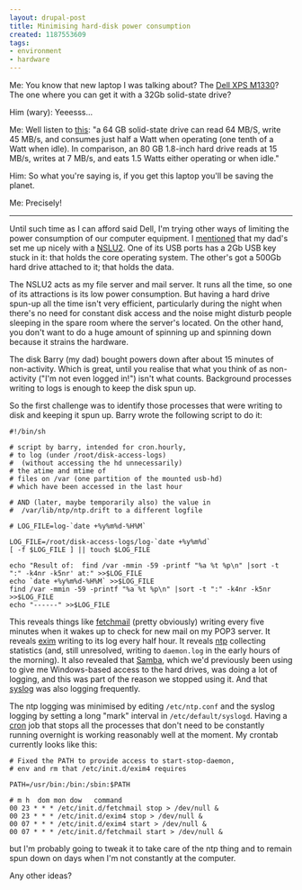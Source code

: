 ```yaml
---
layout: drupal-post
title: Minimising hard-disk power consumption
created: 1187553609
tags:
- environment
- hardware
---
```

Me: You know that new laptop I was talking about? The [Dell XPS M1330][10]? The one where you can get it with a 32Gb solid-state drive?

Him (wary): Yeeesss...

Me: Well listen to [this][11]: "a 64 GB solid-state drive can read 64 MB/S, write 45 MB/s, and consumes just half a Watt when operating (one tenth of a Watt when idle). In comparison, an 80 GB 1.8-inch hard drive reads at 15 MB/s, writes at 7 MB/s, and eats 1.5 Watts either operating or when idle."

Him: So what you're saying is, if you get this laptop you'll be saving the planet.

Me: Precisely!

[10]: http://www.dell.com/content/products/productdetails.aspx/xpsnb_m1330 "Dell XPS M1330"
[11]: http://news.digitaltrends.com/news/story/12556/samsung_announces_64_gb_solid_state_drive "Digital Trends: Samsung Announces 64Gb Solid State Drive"

<!--break-->

***

Until such time as I can afford said Dell, I'm trying other ways of limiting the power consumption of our computer equipment. I [mentioned][1] that my dad's set me up nicely with a [NSLU2][2]. One of its USB ports has a 2Gb USB key stuck in it: that holds the core operating system. The other's got a 500Gb hard drive attached to it; that holds the data.

[1]: http://www.jenitennison.com/blog/node/46 "here, a week ago, in 'And she's back'"
[2]: http://en.wikipedia.org/wiki/NSLU2 "Wikipedia: NSLU2"

The NSLU2 acts as my file server and mail server. It runs all the time, so one of its attractions is its low power consumption. But having a hard drive spun-up all the time isn't very efficient, particularly during the night when there's no need for constant disk access and the noise might disturb people sleeping in the spare room where the server's located. On the other hand, you don't want to do a huge amount of spinning up and spinning down because it strains the hardware.

The disk Barry (my dad) bought powers down after about 15 minutes of non-activity. Which is great, until you realise that what you think of as non-activity ("I'm not even logged in!") isn't what counts. Background processes writing to logs is enough to keep the disk spun up.

So the first challenge was to identify those processes that were writing to disk and keeping it spun up. Barry wrote the following script to do it:

    #!/bin/sh
    
    # script by barry, intended for cron.hourly,
    # to log (under /root/disk-access-logs)
    #  (without accessing the hd unnecessarily)
    # the atime and mtime of
    # files on /var (one partition of the mounted usb-hd)
    # which have been accessed in the last hour
    
    # AND (later, maybe temporarily also) the value in 
    #  /var/lib/ntp/ntp.drift to a different logfile
    
    # LOG_FILE=log-`date +%y%m%d-%H%M`

    LOG_FILE=/root/disk-access-logs/log-`date +%y%m%d`
    [ -f $LOG_FILE ] || touch $LOG_FILE

    echo "Result of:  find /var -mmin -59 -printf "%a %t %p\n" |sort -t ":" -k4nr -k5nr' at:" >>$LOG_FILE
    echo `date +%y%m%d-%H%M` >>$LOG_FILE
    find /var -mmin -59 -printf "%a %t %p\n" |sort -t ":" -k4nr -k5nr >>$LOG_FILE
    echo "------" >>$LOG_FILE

This reveals things like [fetchmail][3] (pretty obviously) writing every five minutes when it wakes up to check for new mail on my POP3 server. It reveals [exim][4] writing to its log every half hour. It reveals [ntp][5] collecting statistics (and, still unresolved, writing to `daemon.log` in the early hours of the morning). It also revealed that [Samba][6], which we'd previously been using to give me Windows-based access to the hard drives, was doing a lot of logging, and this was part of the reason we stopped using it. And that [syslog][9] was also logging frequently.

[3]: http://en.wikipedia.org/wiki/Fetchmail "Wikpedia: fetchmail"
[4]: http://en.wikipedia.org/wiki/Exim "Wikipedia: exim"
[5]: http://en.wikipedia.org/wiki/Network_Time_Protocol "Wikipedia: Network Time Protocol"
[6]: http://us3.samba.org/samba/ "Samba website"
[9]: http://en.wikipedia.org/wiki/Syslog "Wikipedia: syslog"

The ntp logging was minimised by editing `/etc/ntp.conf` and the syslog logging by setting a long "mark" interval in `/etc/default/syslogd`. Having a [cron][7] job that stops all the processes that don't need to be constantly running overnight is working reasonably well at the moment. My crontab currently looks like this:

    # Fixed the PATH to provide access to start-stop-daemon, 
    # env and rm that /etc/init.d/exim4 requires
    
    PATH=/usr/bin:/bin:/sbin:$PATH
    
    # m h  dom mon dow   command
    00 23 * * * /etc/init.d/fetchmail stop > /dev/null &
    00 23 * * * /etc/init.d/exim4 stop > /dev/null &
    00 07 * * * /etc/init.d/exim4 start > /dev/null &
    00 07 * * * /etc/init.d/fetchmail start > /dev/null &

but I'm probably going to tweak it to take care of the ntp thing and to remain spun down on days when I'm not constantly at the computer.

[7]: http://en.wikipedia.org/wiki/Cron "Wikipedia: cron"
[8]: http://en.wikipedia.org/wiki/Crontab "Wikipedia: crontab"

Any other ideas?
